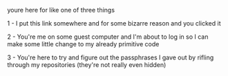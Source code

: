 youre here for like one of three things

1 - I put this link somewhere and for some bizarre reason and you clicked it

2 - You're me on some guest computer and I'm about to log in so I can make some little change to my already primitive code

3 - You're here to try and figure out the passphrases I gave out by rifling through my repositories (they're not really even hidden)
